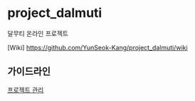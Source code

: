 # project_dalmuti
달무티 온라인 프로젝트

[Wiki] https://github.com/YunSeok-Kang/project_dalmuti/wiki

## 가이드라인
[프로젝트 관리](https://github.com/YunSeok-Kang/project_dalmuti/wiki/%5B%ED%95%84%EB%8F%85%5D-%ED%94%84%EB%A1%9C%EC%A0%9D%ED%8A%B8-%EA%B4%80%EB%A6%AC)
